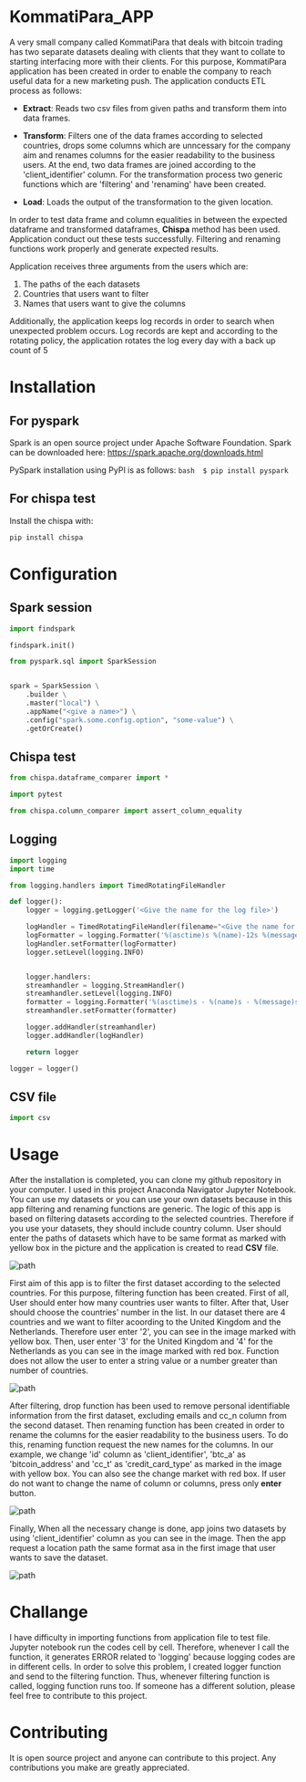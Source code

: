 # KommatiPara_APP

A very small company called KommatiPara that deals with bitcoin trading has two separate datasets dealing with clients that they want to collate to starting interfacing more with their clients. For this purpose, KommatiPara application has been created in order to enable the company to reach useful data for a new marketing push. The application conducts ETL process as follows:

* **Extract**: Reads two csv files from given paths and transform them into data frames.

* **Transform**: Filters one of the data frames according to selected countries, drops some columns which are unncessary for the company aim and renames columns for the easier readability to the business users. At the end, two data frames are joined according to the 'client_identifier' column. For the transformation process two generic functions which are 'filtering' and 'renaming' have been created.

* **Load**: Loads the output of the transformation to the given location.

In order to test data frame and column equalities in between the expected dataframe and transformed dataframes, **Chispa** method has been used. Application conduct out these tests successfully. Filtering and renaming functions work properly and generate expected results.

Application receives three arguments from the users which are:

1. The paths of the each datasets
2. Countries that users want to filter
3. Names that users want to give the columns

Additionally, the application keeps log records in order to search when unexpected problem occurs. Log records are kept and according to the rotating policy, the application rotates the log every day with a back up count of 5 

# Installation

## For pyspark

Spark is an open source project under Apache Software Foundation. Spark can be downloaded here: https://spark.apache.org/downloads.html

PySpark installation using PyPI is as follows: ```bash 
$ pip install pyspark ```


## For chispa test

Install the chispa with: 
```python 
pip install chispa 
```

# Configuration

##  Spark session

```python
import findspark

findspark.init() 
```

```python import pyspark
from pyspark.sql import SparkSession


spark = SparkSession \
    .builder \
    .master("local") \
    .appName("<give a name>") \
    .config("spark.some.config.option", "some-value") \
    .getOrCreate() 
```
    
## Chispa test 

```python 
from chispa.dataframe_comparer import *

import pytest

from chispa.column_comparer import assert_column_equality
```

##  Logging

```python 
import logging
import time

from logging.handlers import TimedRotatingFileHandler

def logger():
    logger = logging.getLogger('<Give the name for the log file>')

    logHandler = TimedRotatingFileHandler(filename="<Give the name for the log file>", when="D", interval=1, backupCount=5)
    logFormatter = logging.Formatter('%(asctime)s %(name)-12s %(message)s')
    logHandler.setFormatter(logFormatter)
    logger.setLevel(logging.INFO)


    logger.handlers:
    streamhandler = logging.StreamHandler()
    streamhandler.setLevel(logging.INFO)
    formatter = logging.Formatter('%(asctime)s - %(name)s - %(message)s')
    streamhandler.setFormatter(formatter)

    logger.addHandler(streamhandler)
    logger.addHandler(logHandler)

    return logger 

logger = logger()
```

## CSV file

```python
import csv
```

# Usage

After the installation is completed, you can clone my github repository in your computer. I used in this project Anaconda Navigator Jupyter Notebook. You can use my datasets or you can use your own datasets because in this app filtering and renaming functions are generic. The logic of this app is based on filtering datasets according to the selected countries. Therefore if you use your datasets, they should include country column. User should enter the paths of datasets which have to be same format as marked with yellow box in the picture and the application is created to read **CSV** file.  

![path](../main/images/path.png)

First aim of this app is to filter the first dataset according to the selected countries. For this purpose, filtering function has been created. First of all, User should enter how many countries user wants to filter. After that, User should choose the countries' number in the list. In our dataset there are 4 countries and we want to filter acoording to the United Kingdom and the Netherlands. Therefore user enter '2', you can see in the image marked with yellow box. Then, user enter '3' for the United Kingdom and '4' for the Netherlands as you can see in the image marked with red box. Function does not allow the user to enter a string value or a number greater than number of countries.

![path](../main/images/Filter.png)

After filtering, drop function has been used to remove personal identifiable information from the first dataset, excluding emails and cc_n column from the second dataset. Then renaming function has been created in order to rename the columns for the easier readability to the business users. To do this, renaming function request the new names for the columns. In our example, we change 'id' column as 'client_identifier', 'btc_a' as 'bitcoin_address' and 'cc_t' as 'credit_card_type' as marked in the image with yellow box. You can also see the change market with red box. If user do not want to change the name of column or columns, press only **enter** button. 

![path](../main/images/renaming.png)

Finally, When all the necessary change is done, app joins two datasets by using 'client_identifier' column as you can see in the image. Then the app request a location path the same format asa in the first image that user wants to save the dataset.

![path](../main/images/join.png)


# Challange

I have difficulty in importing functions from application file to test file. Jupyter notebook run the codes cell by cell. Therefore, whenever I call the function, it generates ERROR related to 'logging' because logging codes are in different cells. In order to solve this problem, I created logger function and send to the filtering function. Thus, whenever filtering function is called, logging function runs too. If someone has a different solution, please feel free to contribute to this project. 


# Contributing

It is open source project and anyone can contribute to this project. Any contributions you make are greatly appreciated.
